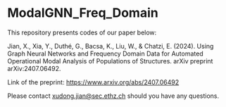 # ModalGNN_Freq_Domain
This repository presents codes of our paper below:

Jian, X., Xia, Y., Duthé, G., Bacsa, K., Liu, W., & Chatzi, E. (2024). Using Graph Neural Networks and Frequency Domain Data for Automated Operational Modal Analysis of Populations of Structures. arXiv preprint arXiv:2407.06492.

Link of the preprint: https://www.arxiv.org/abs/2407.06492

Please contact xudong.jian@sec.ethz.ch should you have any questions.
